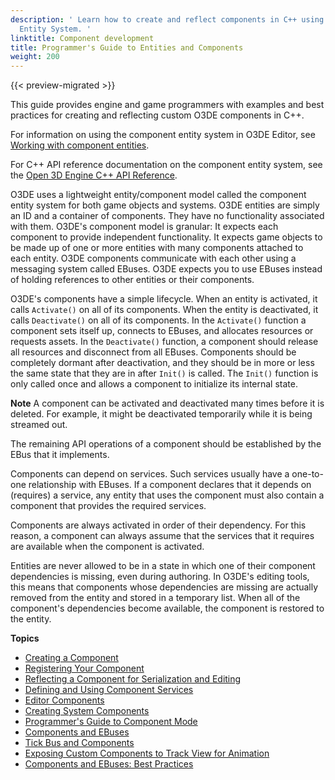 ```yaml
---
description: ' Learn how to create and reflect components in C++ using the O3DE Component
  Entity System. '
linktitle: Component development
title: Programmer's Guide to Entities and Components
weight: 200
---
```


{{< preview-migrated >}}

This guide provides engine and game programmers with examples and best practices for creating and reflecting custom O3DE components in C\+\+\.

For information on using the component entity system in O3DE Editor, see [Working with component entities](/docs/userguide/components/intro.md)\.

For C\+\+ API reference documentation on the component entity system, see the [Open 3D Engine C\+\+ API Reference](https://docs.aws.amazon.com/lumberyard/latest/apireference/)\.

O3DE uses a lightweight entity/component model called the component entity system for both game objects and systems\. O3DE entities are simply an ID and a container of components\. They have no functionality associated with them\. O3DE's component model is granular: It expects each component to provide independent functionality\. It expects game objects to be made up of one or more entities with many components attached to each entity\. O3DE components communicate with each other using a messaging system called EBuses\. O3DE expects you to use EBuses instead of holding references to other entities or their components\.

O3DE's components have a simple lifecycle\. When an entity is activated, it calls `Activate()` on all of its components\. When the entity is deactivated, it calls `Deactivate()` on all of its components\. In the `Activate()` function a component sets itself up, connects to EBuses, and allocates resources or requests assets\. In the `Deactivate()` function, a component should release all resources and disconnect from all EBuses\. Components should be completely dormant after deactivation, and they should be in more or less the same state that they are in after `Init()` is called\. The `Init()` function is only called once and allows a component to initialize its internal state\.

**Note**
A component can be activated and deactivated many times before it is deleted\. For example, it might be deactivated temporarily while it is being streamed out\.



The remaining API operations of a component should be established by the EBus that it implements\.

Components can depend on services\. Such services usually have a one\-to\-one relationship with EBuses\. If a component declares that it depends on \(requires\) a service, any entity that uses the component must also contain a component that provides the required services\.

Components are always activated in order of their dependency\. For this reason, a component can always assume that the services that it requires are available when the component is activated\.

Entities are never allowed to be in a state in which one of their component dependencies is missing, even during authoring\. In O3DE's editing tools, this means that components whose dependencies are missing are actually removed from the entity and stored in a temporary list\. When all of the component's dependencies become available, the component is restored to the entity\.

**Topics**
+ [Creating a Component](/docs/user-guide/engine/components/create-component.md)
+ [Registering Your Component](/docs/userguide/components/entity-system-pg-registering-your-component.md)
+ [Reflecting a Component for Serialization and Editing](/docs/user-guide/engine/components/reflection.md)
+ [Defining and Using Component Services](/docs/user-guide/engine/components/services.md)
+ [Editor Components](/docs/user-guide/engine/components/entity-system-pg-editor-components.md)
+ [Creating System Components](/docs/user-guide/engine/components/system-wide.md)
+ [Programmer's Guide to Component Mode](/docs/user-guide/tutorials/engine/components/_index.md)
+ [Components and EBuses](/docs/user-guide/engine/components/ebus-integration.md)
+ [Tick Bus and Components](/docs/user-guide/engine/ebus/tick.md)
+ [Exposing Custom Components to Track View for Animation](/docs/user-guide/engine/components/expose-animation.md)
+ [Components and EBuses: Best Practices](/docs/user-guide/engine/ebus/entity-system-pg-components-ebuses-best-practices.md)
